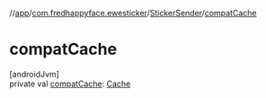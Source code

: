 //[app](../../../index.md)/[com.fredhappyface.ewesticker](../index.md)/[StickerSender](index.md)/[compatCache](compat-cache.md)

# compatCache

[androidJvm]\
private val [compatCache](compat-cache.md): [Cache](../-cache/index.md)
